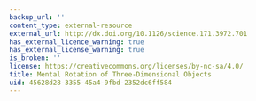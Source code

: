 ```yaml
---
backup_url: ''
content_type: external-resource
external_url: http://dx.doi.org/10.1126/science.171.3972.701
has_external_licence_warning: true
has_external_license_warning: true
is_broken: ''
license: https://creativecommons.org/licenses/by-nc-sa/4.0/
title: Mental Rotation of Three-Dimensional Objects
uid: 45628d28-3355-45a4-9fbd-2352dc6ff584
---
```

